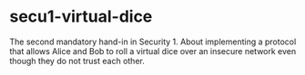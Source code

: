 # secu1-virtual-dice
The second mandatory hand-in in Security 1. About implementing a protocol that allows Alice and Bob to roll a virtual dice over an insecure network even though they do not trust each other.
